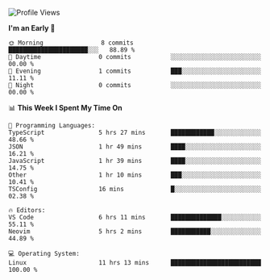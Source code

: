 <!--START_SECTION:waka-->
![Profile Views](http://img.shields.io/badge/Profile%20Views-13-blue)

**I'm an Early 🐤** 

```text
🌞 Morning                8 commits           ██████████████████████░░░   88.89 % 
🌆 Daytime                0 commits           ░░░░░░░░░░░░░░░░░░░░░░░░░   00.00 % 
🌃 Evening                1 commits           ███░░░░░░░░░░░░░░░░░░░░░░   11.11 % 
🌙 Night                  0 commits           ░░░░░░░░░░░░░░░░░░░░░░░░░   00.00 % 
```


📊 **This Week I Spent My Time On** 

```text
💬 Programming Languages: 
TypeScript               5 hrs 27 mins       ████████████░░░░░░░░░░░░░   48.66 % 
JSON                     1 hr 49 mins        ████░░░░░░░░░░░░░░░░░░░░░   16.21 % 
JavaScript               1 hr 39 mins        ████░░░░░░░░░░░░░░░░░░░░░   14.75 % 
Other                    1 hr 10 mins        ███░░░░░░░░░░░░░░░░░░░░░░   10.41 % 
TSConfig                 16 mins             █░░░░░░░░░░░░░░░░░░░░░░░░   02.38 % 

🔥 Editors: 
VS Code                  6 hrs 11 mins       ██████████████░░░░░░░░░░░   55.11 % 
Neovim                   5 hrs 2 mins        ███████████░░░░░░░░░░░░░░   44.89 % 

💻 Operating System: 
Linux                    11 hrs 13 mins      █████████████████████████   100.00 % 
```


<!--END_SECTION:waka-->
